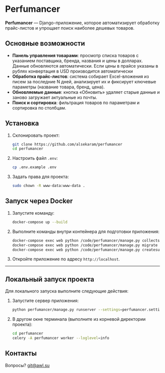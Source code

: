 # Perfumancer

**Perfumancer** — Django-приложение, которое автоматизирует обработку прайс-листов и упрощает поиск наиболее дешевых товаров.

## Основные возможности

- **Панель управления товарами**: просмотр списка товаров с указанием поставщика, бренда, названия и цены в долларах. Данные обновляются автоматически. Если цены в прайсе указаны в рублях конвертация в USD производится автоматически
- **Обработка прайс-листов**: система собирает Excel-вложения из писем за последние N дней, анализирует их и фиксирует ключевые параметры (название товара, бренд, цена).
- **Обновляемые данные**: кнопка «Обновить» удаляет старые данные и заново загружает актуальные из почты.
- **Поиск и сортировка**: фильтрация товаров по параметрам и сортировка по столбцам.

## Установка

1. Склонировать проект:
   ```bash
   git clone https://github.com/alsekaram/perfumancer
   cd perfumancer
   ```
2. Настроить файл `.env`:
   ```bash
   cp .env.example .env
   ```

3. Задать права для проекта:
   ```bash
   sudo chown -R www-data:www-data .
   ```

## Запуск через Docker

1. Запустите команду:
   ```bash
   docker-compose up --build
   ```


2. Выполните команды внутри контейнера для подготовки приложения:
   ```bash
   docker-compose exec web python /code/perfumancer/manage.py collectstatic
   docker-compose exec web python /code/perfumancer/manage.py migrate
   docker-compose exec web python /code/perfumancer/manage.py createsuperuser
   ```
3. Откройте приложение по адресу `http://localhost`.

---

## Локальный запуск проекта

Для локального запуска выполните следующие действия:

1. Запустите сервер приложения:
   ```bash
   python perfumancer/manage.py runserver --settings=perfumancer.settings.local
   ```

2. В другом окне терминала (выполните из корневой директории проекта):
   ```bash
   cd perfumancer
   celery -A perfumancer worker --loglevel=info
   ```

## Контакты

Вопросы? [git@awl.su](mailto:git@awl.su)